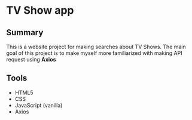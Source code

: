 # TV Show app

## Summary

This is a website project for making searches about TV Shows.
The main goal of this project is to make myself more familiarized with making API request using **Axios**

## Tools

- HTML5
- CSS
- JavaScript (vanilla)
- Axios
